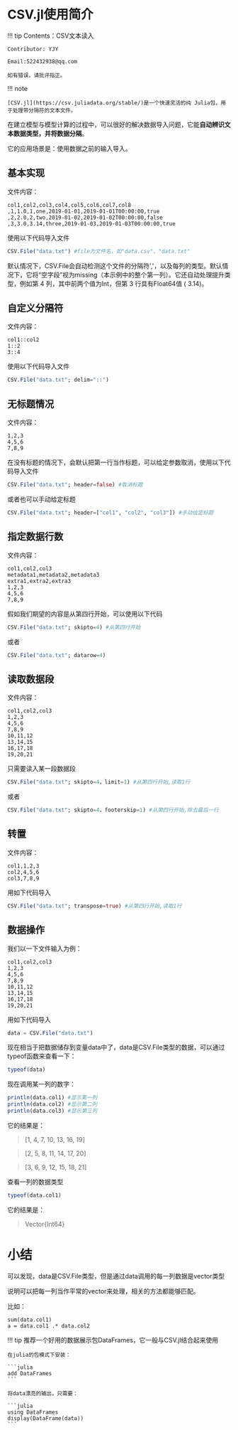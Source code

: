 # CSV.jl使用简介

!!! tip
    Contents：CSV文本读入

    Contributor: YJY

    Email:522432938@qq.com

    如有错误，请批评指正。

!!! note

    [CSV.jl](https://csv.juliadata.org/stable/)是一个快速灵活的纯 Julia包，用于处理带分隔符的文本文件。

在建立模型与模型计算的过程中，可以很好的解决数据导入问题，它能**自动辨识文本数据类型，并将数据分隔**。

它的应用场景是：使用数据之前的输入导入。

## 基本实现

文件内容：
```file
col1,col2,col3,col4,col5,col6,col7,col8
,1,1.0,1,one,2019-01-01,2019-01-01T00:00:00,true
,2,2.0,2,two,2019-01-02,2019-01-02T00:00:00,false
,3,3.0,3.14,three,2019-01-03,2019-01-03T00:00:00,true
```
使用以下代码导入文件
```julia
CSV.File("data.txt") #file为文件名，如"data.csv"、"data.txt"
```
默认情况下，CSV.File会自动检测这个文件的分隔符','，以及每列的类型。默认情况下，它将“空字段”视为missing（本示例中的整个第一列）。它还自动处理提升类型，例如第 4 列，其中前两个值为Int，但第 3 行具有Float64值 ( 3.14)。

## 自定义分隔符
文件内容：
```file
col1::col2
1::2
3::4
```
使用以下代码导入文件
```julia
CSV.File("data.txt"; delim="::")
```

## 无标题情况
文件内容：
```file
1,2,3
4,5,6
7,8,9
```
在没有标题的情况下，会默认把第一行当作标题，可以给定参数取消，使用以下代码导入文件
```julia
CSV.File("data.txt"; header=false) #取消标题
```
或者也可以手动给定标题
```julia
CSV.File("data.txt"; header=["col1", "col2", "col3"]) #手动给定标题
```

## 指定数据行数
文件内容：
```file
col1,col2,col3
metadata1,metadata2,metadata3
extra1,extra2,extra3
1,2,3
4,5,6
7,8,9
```
假如我们期望的内容是从第四行开始，可以使用以下代码
```julia
CSV.File("data.txt"; skipto=4) #从第四行开始
```
或者
```julia
CSV.File("data.txt"; datarow=4)
```

## 读取数据段
文件内容：
```file
col1,col2,col3
1,2,3
4,5,6
7,8,9
10,11,12
13,14,15
16,17,18
19,20,21
```
只需要读入某一段数据段
```julia
CSV.File("data.txt"; skipto=4，limit=1) #从第四行开始,读取1行
```
或者
```julia
CSV.File("data.txt"; skipto=4，footerskip=1) #从第四行开始,除去最后一行
```

## 转置

文件内容：
```file
col1,1,2,3
col2,4,5,6
col3,7,8,9
```
用如下代码导入
```julia
CSV.File("data.txt"; transpose=true) #从第四行开始,读取1行
```

## 数据操作

我们以一下文件输入为例：
```file
col1,col2,col3
1,2,3
4,5,6
7,8,9
10,11,12
13,14,15
16,17,18
19,20,21
```
用如下代码导入
```julia
data = CSV.File("data.txt") 
```
现在相当于把数据储存到变量data中了，data是CSV.File类型的数据，可以通过typeof函数来查看一下：
```julia
typeof(data)
```
现在调用某一列的数字：
```julia
println(data.col1) #显示第一列
println(data.col2) #显示第二列
println(data.col3) #显示第三列
```
它的结果是：
>[1, 4, 7, 10, 13, 16, 19]

>[2, 5, 8, 11, 14, 17, 20]

>[3, 6, 9, 12, 15, 18, 21]

查看一列的数据类型
```julia
typeof(data.col1)
```
它的结果是：
>Vector{Int64}
# 小结
可以发现，data是CSV.File类型，但是通过data调用的每一列数据是vector类型

说明可以把每一列当作平常的vector来处理，相关的方法都能够匹配。

比如：
```
sum(data.col1)
a = data.col1 .* data.col2
```

!!! tip
    推荐一个好用的数据展示包DataFrames，它一般与CSV.jl结合起来使用

    在julia的包模式下安装：

    ```julia
    add DataFrames
    ```

    将data漂亮的输出，只需要：

    ```julia
    using DataFrames
    display(DataFrame(data))
    ```
